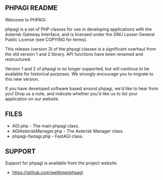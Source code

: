 PHPAGI README
-------------

Welcome to PHPAGI.

phpagi is a set of PHP classes for use in developing applications with
the Asterisk Gateway Interface, and is licensed under the GNU Lesser
General Public License (see COPYING for terms).

This release (version 3) of the phpagi classes is a significant overhaul
from the old version 1 and 2 library.  API functions have been renamed and
restructured.

Version 1 and 2 of phpagi is no longer supported, but will continue to be
available for historical purposes.  We strongly encourage you to migrate
to this new version.

If you have developed software based around phpagi, we'd like to hear from
you!  Drop us a note, and indicate whether you'd like us to list your
application on our website.

FILES
-----
* AGI.php                - The main phpagi class.
* AGIAsteriskManager.php - The Asterisk Manager class.
* phpagi-fastagi.php     - FastAGI class.

SUPPORT
-------

Support for phpagi is available from the project website.

 * https://github.com/welltime/phpagi

